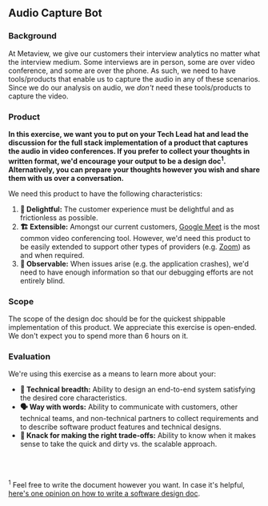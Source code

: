 ## Audio Capture Bot

### Background

At Metaview, we give our customers their interview analytics no matter what the interview medium. Some interviews are in person, some are over video conference, and some are over the phone. As such, we need to have tools/products that enable us to capture the audio in any of these scenarios. Since we do our analysis on audio, we *don't* need these tools/products to capture the video.

### Product

**In this exercise, we want you to put on your Tech Lead hat and lead the discussion for the full stack implementation of a product that captures the audio in video conferences. If you prefer to collect your thoughts in written format, we'd encourage your output to be a design doc<sup>1</sup>. Alternatively, you can prepare your thoughts however you wish and share them with us over a conversation.**

We need this product to have the following characteristics:

1. **🤗 Delightful:** The customer experience must be delightful and as frictionless as possible.
2. **🏗 Extensible:** Amongst our current customers, [Google Meet](https://meet.google.com) is the most common video conferencing tool. However, we'd need this product to be easily extended to support other types of providers (e.g. [Zoom](https://zoom.us/)) as and when required.
3. **👀 Observable:** When issues arise (e.g. the application crashes), we'd need to have enough information so that our debugging efforts are not entirely blind.

### Scope

The scope of the design doc should be for the quickest shippable implementation of this product. We appreciate this exercise is open-ended. We don't expect you to spend more than 6 hours on it.

### Evaluation

We're using this exercise as a means to learn more about your:

- **🐙 Technical breadth:** Ability to design an end-to-end system satisfying the desired core characteristics.
- **🗣 Way with words:** Ability to communicate with customers, other technical teams, and non-technical partners to collect requirements and to describe software product features and technical designs.
- **🚀 Knack for making the right trade-offs:** Ability to know when it makes sense to take the quick and dirty vs. the scalable approach.

<br />
<br />

<sup>1</sup> Feel free to write the document however you want. In case it's helpful, [here's one opinion on how to write a software design doc](https://medium.freecodecamp.org/how-to-write-a-good-software-design-document-66fcf019569c).
